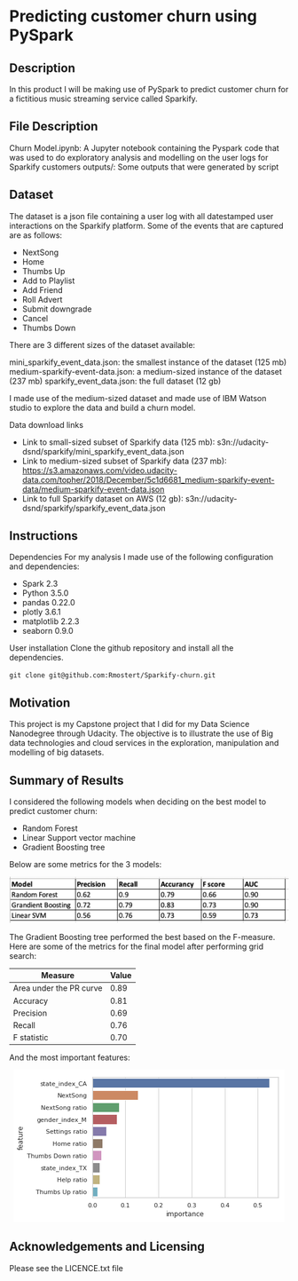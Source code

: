 # Predicting customer churn using PySpark
## Description
In this product I will be making use of PySpark to predict customer churn for a fictitious music streaming service called Sparkify.  

## File Description

Churn Model.ipynb: A Jupyter notebook containing the Pyspark code that was used to do exploratory analysis and modelling on the user logs for Sparkify customers
outputs/: Some outputs that were generated by script

## Dataset

The dataset is a json file containing a user log with all datestamped user interactions on the Sparkify platform. Some of the events that are captured are as follows:

* NextSong                 
* Home                     
* Thumbs Up                
* Add to Playlist          
* Add Friend               
* Roll Advert              
* Submit downgrade                   
* Cancel                   
* Thumbs Down              

There are 3 different sizes of the dataset available:

mini_sparkify_event_data.json: the smallest instance of the dataset (125 mb)
medium-sparkify-event-data.json: a medium-sized instance of the dataset (237 mb)
sparkify_event_data.json: the full dataset (12 gb)

I made use of the medium-sized dataset and made use of IBM Watson studio to explore the data and build a churn model.

Data download links

* Link to small-sized subset of Sparkify data (125 mb): s3n://udacity-dsnd/sparkify/mini_sparkify_event_data.json
* Link to medium-sized subset of Sparkify data (237 mb):  https://s3.amazonaws.com/video.udacity-data.com/topher/2018/December/5c1d6681_medium-sparkify-event-data/medium-sparkify-event-data.json
* Link to full Sparkify dataset on AWS (12 gb): s3n://udacity-dsnd/sparkify/sparkify_event_data.json

## Instructions

Dependencies
For my analysis I made use of the following configuration and dependencies:


* Spark 2.3
* Python 3.5.0
* pandas 0.22.0
* plotly 3.6.1
* matplotlib 2.2.3
* seaborn 0.9.0

User installation
Clone the github repository and install all the dependencies.

`git clone git@github.com:Rmostert/Sparkify-churn.git`

## Motivation

This project is my Capstone project that I did for my Data Science Nanodegree through Udacity. The objective is to illustrate the use of Big data technologies and cloud services in the exploration, manipulation and modelling of big datasets.

## Summary of Results

I considered the following models when deciding on the best model to predict customer churn:

* Random Forest
* Linear Support vector machine
* Gradient Boosting tree

Below are some metrics for the 3 models:

<p align="center">
  <img src="outputs/Model metrics.png" title="Model metrics">
</p>

The Gradient Boosting tree performed the best based on the F-measure. Here are some of the metrics for the final model after performing grid search:

|Measure                  |Value  |
|-------------------------|-------|
|Area under the PR curve  |0.89   |
|Accuracy                 |0.81   |
|Precision                |0.69   |
|Recall                   |0.76   |
|F statistic              |0.70   |

And the most important features:

<p align="center">
  <img src="outputs/Variable-importance-plot.png" title="Variable importance plot">
</p>



## Acknowledgements and Licensing

Please see the LICENCE.txt file
